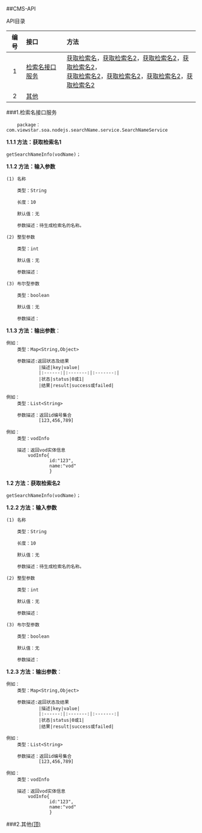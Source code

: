 ##<A name="0">CMS-API</A>

API目录

|编号|接口|方法|
|:------:|:-------|:-------|
|1|<A HREF="#1">检索名接口服务</A>|<A HREF="#1.1">获取检索名</A>，<A HREF="#1.2">获取检索名2</A>，<A HREF="#1.2">获取检索名2</A>，<A HREF="#1.2">获取检索名2</A>，<br><A HREF="#1.2">获取检索名2</A>，<A HREF="#1.2">获取检索名2</A>，<A HREF="#1.2">获取检索名2</A>，<A HREF="#1.2">获取检索名2</A>|
|2|<A HREF="#2">其他</A>||

###<a name="1">1.检索名接口服务</a>

		package：com.viewstar.soa.nodejs.searchName.service.SearchNameService

**1.1.1 方法：<a name="1.1">获取检索名1</a>**

	getSearchNameInfo(vodName)；

**1.1.2 方法：输入参数**

	(1) 名称
		
		类型：String
		
		长度：10
	
		默认值：无

		参数描述：待生成检索名的名称。

	(2) 整型参数
	
		类型：int

		默认值：无

		参数描述：

	(3) 布尔型参数
	
		类型：boolean
	
		默认值：无

		参数描述：


**1.1.3 方法：输出参数**：

	例如：
		类型：Map<String,Object>

		参数描述:返回状态及结果
				|描述|key|value|
				|:------:|:-------:|:-------:|
				|状态|status|0或1|
				|结果|result|success或failed|

	例如：
		类型：List<String>

		参数描述：返回id编号集合 
				[123,456,789]

	例如：
		类型：vodInfo

		描述：返回vod实体信息
			vodInfo{
			  		id:"123",
			  		name:"vod"
					}

**1.2 方法：<a name="1.2">获取检索名2</a>**

	getSearchNameInfo(vodName)；

**1.2.2 方法：输入参数**

	(1) 名称
		
		类型：String
		
		长度：10
	
		默认值：无

		参数描述：待生成检索名的名称。

	(2) 整型参数
	
		类型：int

		默认值：无

		参数描述：

	(3) 布尔型参数
	
		类型：boolean
	
		默认值：无

		参数描述：


**1.2.3 方法：输出参数**：

	例如：
		类型：Map<String,Object>

		参数描述:返回状态及结果
				|描述|key|value|
				|:------:|:-------:|:-------:|
				|状态|status|0或1|
				|结果|result|success或failed|

	例如：
		类型：List<String>

		参数描述：返回id编号集合 
				[123,456,789]

	例如：
		类型：vodInfo

		描述：返回vod实体信息
			vodInfo{
			  		id:"123",
			  		name:"vod"
					}
###<a name="2">2.其他</a><A HREF="#0">(顶)</A>

